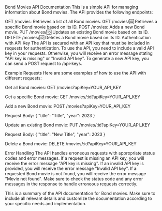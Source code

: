 Bond Movies API Documentation
This is a simple API for managing information about Bond movies. The API provides the following endpoints:

GET /movies: Retrieves a list of all Bond movies.
GET /movies/:id: Retrieves a specific Bond movie based on its ID.
POST /movies: Adds a new Bond movie.
PUT /movies/:id: Updates an existing Bond movie based on its ID.
DELETE /movies/:id: Deletes a Bond movie based on its ID.
Authentication with API Key
The API is secured with an API key that must be included in requests for authentication. To use the API, you need to include a valid API key in your requests. Otherwise, you will receive an error message stating "API key is missing" or "Invalid API key". To generate a new API key, you can send a POST request to /api-keys.

Example Requests
Here are some examples of how to use the API with different requests:

Get all Bond movies:
GET /movies?apiKey=YOUR_API_KEY

Get a specific Bond movie:
GET /movies/:id?apiKey=YOUR_API_KEY

Add a new Bond movie:
POST /movies?apiKey=YOUR_API_KEY

Request Body:
{
"title": "Title",
"year": 2023
}

Update an existing Bond movie:
PUT /movies/:id?apiKey=YOUR_API_KEY

Request Body:
{
"title": "New Title",
"year": 2023
}

Delete a Bond movie:
DELETE /movies/:id?apiKey=YOUR_API_KEY

Error Handling
The API handles erroneous requests with appropriate status codes and error messages. If a request is missing an API key, you will receive the error message "API key is missing". If an invalid API key is provided, you will receive the error message "Invalid API key". If a requested Bond movie is not found, you will receive the error message "Movie not found". Make sure to check the status code and any error messages in the response to handle erroneous requests correctly.

This is a summary of the API documentation for Bond movies. Make sure to include all relevant details and customize the documentation according to your specific needs and implementation.
